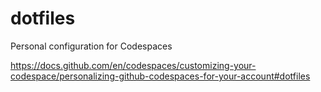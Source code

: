# dotfiles
Personal configuration for Codespaces

https://docs.github.com/en/codespaces/customizing-your-codespace/personalizing-github-codespaces-for-your-account#dotfiles
